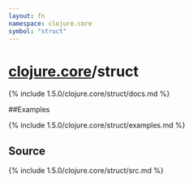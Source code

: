 ```yaml
---
layout: fn
namespace: clojure.core
symbol: "struct"
---
```


# [clojure.core](../)/struct

{% include 1.5.0/clojure.core/struct/docs.md %}

##Examples

{% include 1.5.0/clojure.core/struct/examples.md %}
## Source
{% include 1.5.0/clojure.core/struct/src.md %}

